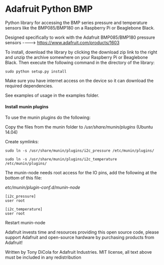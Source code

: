 Adafruit Python BMP
===================

Python library for accessing the BMP series pressure and temperature sensors like the BMP085/BMP180 on a Raspberry Pi or Beaglebone Black.

Designed specifically to work with the Adafruit BMP085/BMP180 pressure sensors ----> https://www.adafruit.com/products/1603

To install, download the library by clicking the download zip link to the right and unzip the archive somewhere on your Raspberry Pi or Beaglebone Black.  Then execute the following command in the directory of the library:

````
sudo python setup.py install
````

Make sure you have internet access on the device so it can download the required dependencies.

See examples of usage in the examples folder.

#### Install munin plugins

To use the munin plugins do the following:

Copy the files from the munin folder to */usr/share/munin/plugins* (Ubuntu 14.04)

Create symlinks:

`sudo ln -s /usr/share/munin/plugins/i2c_pressure /etc/munin/plugins/`

`sudo ln -s /usr/share/munin/plugins/i2c_temperature /etc/munin/plugins/`

The munin-node needs root access for the IO pins, add the following at the bottom of this file: 

*etc/munin/plugin-conf.d/munin-node*

```
[i2c_pressure]
user root

[i2c_temperature]
user root
```

Restart munin-node

Adafruit invests time and resources providing this open source code, please support Adafruit and open-source hardware by purchasing products from Adafruit!

Written by Tony DiCola for Adafruit Industries.
MIT license, all text above must be included in any redistribution
